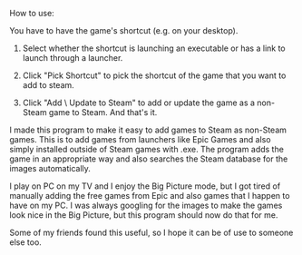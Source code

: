 How to use:

You have to have the game's shortcut (e.g. on your desktop).

1. Select whether the shortcut is launching an executable or has a link to launch through a launcher.

2. Click "Pick Shortcut" to pick the shortcut of the game that you want to add to steam.

3. Click "Add \ Update to Steam" to add or update the game as a non-Steam game to Steam.
 And that's it.


I made this program to make it easy to add games to Steam as non-Steam games. This is to add games from launchers like Epic Games and also simply installed outside of Steam games with .exe. The program adds the game in an appropriate way and also searches the Steam database for the images automatically.

I play on PC on my TV and I enjoy the Big Picture mode, but I got tired of manually adding the free games from Epic and also games that I happen to have on my PC. I was always googling for the images to make the games look nice in the Big Picture, but this program should now do that for me.

Some of my friends found this useful, so I hope it can be of use to someone else too.
